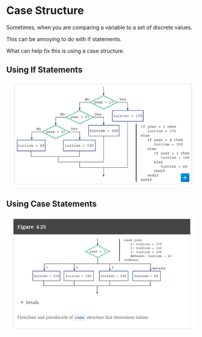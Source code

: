 # Case Structure

Sometimes, when you are comparing a variable to a set of discrete values.

This can be annoying to do with if statements.

What can help fix this is using a case structure.

## Using If Statements

![case_still_if.png](assets/case_still_if.png)

## Using Case Statements

![case_now_case.png](assets/case_now_case.png)

